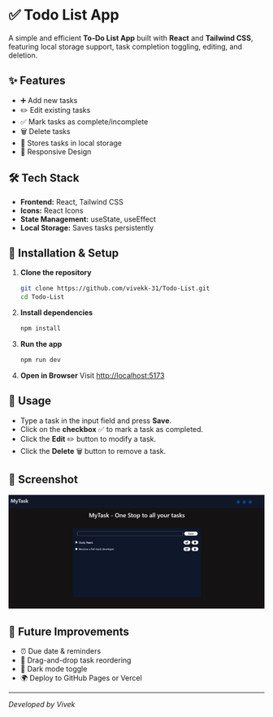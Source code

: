 # ✅ Todo List App

A simple and efficient **To-Do List App** built with **React** and **Tailwind CSS**, featuring local storage support, task completion toggling, editing, and deletion.

## ✨ Features
- ➕ Add new tasks
- ✏️ Edit existing tasks
- ✅ Mark tasks as complete/incomplete
- 🗑️ Delete tasks
- 💾 Stores tasks in local storage
- 📱 Responsive Design

## 🛠 Tech Stack
- **Frontend:** React, Tailwind CSS
- **Icons:** React Icons
- **State Management:** useState, useEffect
- **Local Storage:** Saves tasks persistently


## 🚀 Installation & Setup
1. **Clone the repository**
   ```sh
   git clone https://github.com/vivekk-31/Todo-List.git
   cd Todo-List
   ```
2. **Install dependencies**
   ```sh
   npm install
   ```
3. **Run the app**
   ```sh
   npm run dev
   ```
4. **Open in Browser**
   Visit [http://localhost:5173](http://localhost:5173)

## 📝 Usage
- Type a task in the input field and press **Save**.
- Click on the **checkbox** ✅ to mark a task as completed.
- Click the **Edit** ✏️ button to modify a task.
- Click the **Delete** 🗑️ button to remove a task.

## 📸 Screenshot
![alt text](<Screenshot 2025-03-28 174650.png>)

## 🔮 Future Improvements
- ⏰ Due date & reminders
- 🔀 Drag-and-drop task reordering
- 🌙 Dark mode toggle
- 🌍 Deploy to GitHub Pages or Vercel

---
_Developed by Vivek_

